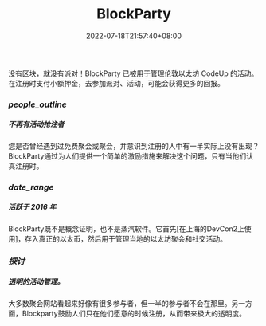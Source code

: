 ﻿---
weight: 
title: "BlockParty"
description: "没有区块，就没有派对！BlockParty 已被用于管理伦敦以太坊 CodeUp 的活动"
date: 2022-07-18T21:57:40+08:00
lastmod: 2022-07-18T16:45:40+08:00
draft: false
authors: ["MineW"]
featuredImage: "blockparty.jpg"
link: "http://www.noblockno.party/"
tags: ["元宇宙社区","BlockParty"]
categories: ["navigation"]
navigation: ["元宇宙社区"]
lightgallery: true
toc: true
pinned: false
recommend: false
recommend1: false
---
没有区块，就没有派对！BlockParty 已被用于管理伦敦以太坊 CodeUp 的活动。在注册时支付小额押金，去参加派对、活动，可能会获得更多的回报。

### *people_outline*

##### 不再有活动抢注者

您是否曾经遇到过免费聚会或聚会，并意识到注册的人中有一半实际上没有出现？BlockParty通过为人们提供一个简单的激励措施来解决这个问题，只有当他们认真注册时。

### *date_range*

##### 活跃于 2016 年

BlockParty既不是概念证明，也不是蒸汽软件。它首先[在上海的DevCon2上使用]，存入真正的以太币，然后用于管理当地的以太坊聚会和社交活动。

### *探讨*

##### 透明的活动管理。

大多数聚会网站看起来好像有很多参与者，但一半的参与者不会在那里。另一方面，Blockparty鼓励人们只在他们愿意的时候注册，从而带来极大的透明度。